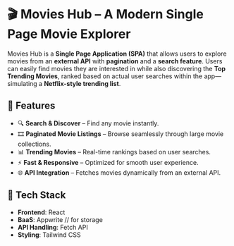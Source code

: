 # 🎬 Movies Hub – A Modern Single Page Movie Explorer

Movies Hub is a **Single Page Application (SPA)** that allows users to explore movies from an **external API** with **pagination** and a **search feature**. Users can easily find movies they are interested in while also discovering the **Top Trending Movies**, ranked based on actual user searches within the app—simulating a **Netflix-style trending list**.

## 🚀 Features
- 🔍 **Search & Discover** – Find any movie instantly.
- 🎞 **Paginated Movie Listings** – Browse seamlessly through large movie collections.
- 📊 **Trending Movies** – Real-time rankings based on user searches.
- ⚡ **Fast & Responsive** – Optimized for smooth user experience.
- 🌐 **API Integration** – Fetches movies dynamically from an external API.

## 🔧 Tech Stack
- **Frontend**: React
- **BaaS**: Appwrite // for storage
- **API Handling**: Fetch API
- **Styling**: Tailwind CSS
